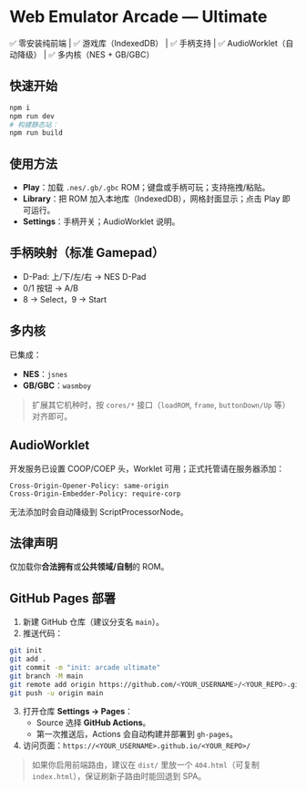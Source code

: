 # Web Emulator Arcade — Ultimate

✅ 零安装纯前端 | ✅ 游戏库（IndexedDB） | ✅ 手柄支持 | ✅ AudioWorklet（自动降级） | ✅ 多内核（NES + GB/GBC）

## 快速开始
```bash
npm i
npm run dev
# 构建静态站：
npm run build
```

## 使用方法
- **Play**：加载 `.nes/.gb/.gbc` ROM；键盘或手柄可玩；支持拖拽/粘贴。
- **Library**：把 ROM 加入本地库（IndexedDB），网格封面显示；点击 Play 即可运行。
- **Settings**：手柄开关；AudioWorklet 说明。

## 手柄映射（标准 Gamepad）
- D-Pad: 上/下/左/右 → NES D-Pad
- 0/1 按钮 → A/B
- 8 → Select，9 → Start

## 多内核
已集成：
- **NES**：`jsnes`
- **GB/GBC**：`wasmboy`

> 扩展其它机种时，按 `cores/*` 接口（`loadROM`, `frame`, `buttonDown/Up` 等）对齐即可。

## AudioWorklet
开发服务已设置 COOP/COEP 头，Worklet 可用；正式托管请在服务器添加：
```
Cross-Origin-Opener-Policy: same-origin
Cross-Origin-Embedder-Policy: require-corp
```
无法添加时会自动降级到 ScriptProcessorNode。

## 法律声明
仅加载你**合法拥有**或**公共领域/自制**的 ROM。



## GitHub Pages 部署

1. 新建 GitHub 仓库（建议分支名 `main`）。
2. 推送代码：
```bash
git init
git add .
git commit -m "init: arcade ultimate"
git branch -M main
git remote add origin https://github.com/<YOUR_USERNAME>/<YOUR_REPO>.git
git push -u origin main
```
3. 打开仓库 **Settings → Pages**：
   - Source 选择 **GitHub Actions**。
   - 第一次推送后，Actions 会自动构建并部署到 `gh-pages`。
4. 访问页面：`https://<YOUR_USERNAME>.github.io/<YOUR_REPO>/`

> 如果你启用前端路由，建议在 `dist/` 里放一个 `404.html`（可复制 `index.html`），保证刷新子路由时能回退到 SPA。
